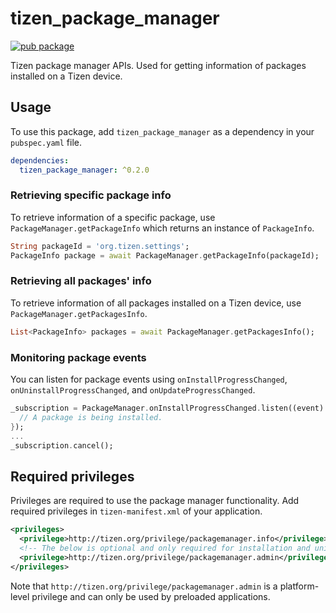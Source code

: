 # tizen_package_manager

 [![pub package](https://img.shields.io/pub/v/tizen_package_manager.svg)](https://pub.dev/packages/tizen_package_manager)

Tizen package manager APIs. Used for getting information of packages installed on a Tizen device.

## Usage

To use this package, add `tizen_package_manager` as a dependency in your `pubspec.yaml` file.

```yaml
dependencies:
  tizen_package_manager: ^0.2.0
```

### Retrieving specific package info

To retrieve information of a specific package, use `PackageManager.getPackageInfo` which returns an instance of `PackageInfo`.

```dart
String packageId = 'org.tizen.settings';
PackageInfo package = await PackageManager.getPackageInfo(packageId);
```

### Retrieving all packages' info

To retrieve information of all packages installed on a Tizen device, use `PackageManager.getPackagesInfo`.

```dart
List<PackageInfo> packages = await PackageManager.getPackagesInfo();
```

### Monitoring package events

You can listen for package events using `onInstallProgressChanged`, `onUninstallProgressChanged`, and `onUpdateProgressChanged`.

```dart
_subscription = PackageManager.onInstallProgressChanged.listen((event) {
  // A package is being installed.
});
...
_subscription.cancel();
```

## Required privileges

Privileges are required to use the package manager functionality. Add required privileges in `tizen-manifest.xml` of your application.

```xml
<privileges>
  <privilege>http://tizen.org/privilege/packagemanager.info</privilege>
  <!-- The below is optional and only required for installation and uninstallation of packages. -->
  <privilege>http://tizen.org/privilege/packagemanager.admin</privilege>
</privileges>
```

Note that `http://tizen.org/privilege/packagemanager.admin` is a platform-level privilege and can only be used by preloaded applications.
